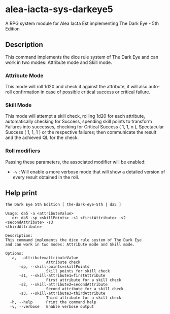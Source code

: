 # alea-iacta-sys-darkeye5
A RPG system module for Alea Iacta Est implementing The Dark Eye - 5th Edition

## Description
This command implements the dice rule system of The Dark Eye and can work in two modes: Attribute mode and Skill mode.

### Attribute Mode
This mode will roll 1d20 and check it against the attribute, it will also auto-roll confirmation in case of possible critical success or critical failure.

### Skill Mode
This mode will attempt a skill check, rolling 1d20 for each attribute, automatically checking for Success, spending skill points to transform Failures into successes, checking for Critical Success ( 1, 1, n ), Spectacular Success ( 1, 1, 1 ) or the respective failures; then communicate the result and the achieved QL for the check.

### Roll modifiers
Passing these parameters, the associated modifier will be enabled:

* `-v` : Will enable a more verbose mode that will show a detailed version of every result obtained in the roll.

## Help print
```
The Dark Eye 5th Edition [ the-dark-eye-5th | da5 ]

Usage: da5 -a <attributeValue>
   or: da5 -sp <skillPoints> -s1 <firstAttribute> -s2 <secondAttribute> -s3
<thirdAttribute>

Description:
This command implements the dice rule system of The Dark Eye
and can work in two modes: Attribute mode and Skill mode.

Options:
  -a, --attribute=attributeValue
                  Attribute check
      -sp, --skill-points=skillPoints
                  Skill points for skill check
      -s1, --skill-attribute1=firstAttribute
                  First attribute for a skill check
      -s2, --skill-attribute2=secondAttribute
                  Second attribute for a skill check
      -s3, --skill-attribute3=thirdAttribute
                  Third attribute for a skill check
  -h, --help      Print the command help
  -v, --verbose   Enable verbose output
```
